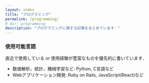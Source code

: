 ```yaml
---
layout: index
title: "プログラミング"
permalink: /programming/
# dir: programming
description: "プログラミングに関する記事をまとめています．"
---
```

### 使用可能言語
直近で使用している or 使用経験が豊富なものを優先的に書いています．
- 数値解析，統計，機械学習など: Python, C言語など
- Webアプリケーション開発: Ruby on Rails, JavaScript(React)など

<!-- ### 実務例 -->
<!--TODO -->
